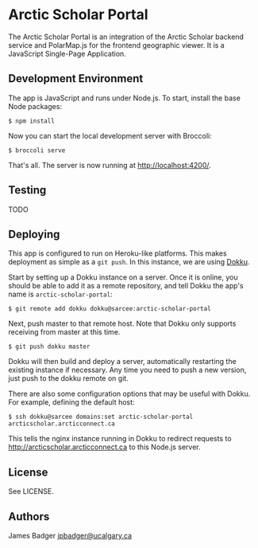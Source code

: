 # Arctic Scholar Portal

The Arctic Scholar Portal is an integration of the Arctic Scholar backend service and PolarMap.js for the frontend geographic viewer. It is a JavaScript Single-Page Application.

## Development Environment

The app is JavaScript and runs under Node.js. To start, install the base Node packages:

    $ npm install

Now you can start the local development server with Broccoli:

    $ broccoli serve

That's all. The server is now running at [http://localhost:4200/](http://localhost:4200/).

## Testing

TODO

## Deploying

This app is configured to run on Heroku-like platforms. This makes deployment as simple as a `git push`. In this instance, we are using [Dokku](https://github.com/progrium/dokku).

Start by setting up a Dokku instance on a server. Once it is online, you should be able to add it as a remote repository, and tell Dokku the app's name is `arctic-scholar-portal`:

    $ git remote add dokku dokku@sarcee:arctic-scholar-portal

Next, push master to that remote host. Note that Dokku only supports receiving from master at this time.

    $ git push dokku master

Dokku will then build and deploy a server, automatically restarting the existing instance if necessary. Any time you need to push a new version, just push to the dokku remote on git.

There are also some configuration options that may be useful with Dokku. For example, defining the default host:

    $ ssh dokku@sarcee domains:set arctic-scholar-portal arcticscholar.arcticconnect.ca

This tells the nginx instance running in Dokku to redirect requests to http://arcticscholar.arcticconnect.ca to this Node.js server.

## License

See LICENSE.

## Authors

James Badger <jpbadger@ucalgary.ca>
